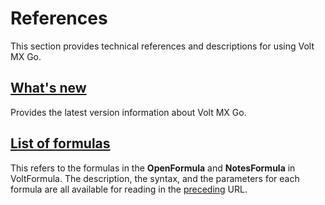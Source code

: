 # References

This section provides technical references and descriptions for using Volt MX Go.

## [What's new](whatisnew.md)

Provides the latest version information about Volt MX Go. 
## [List of formulas](https://help.hcltechsw.com/docs/voltmxgo/javadoc/index.html) 

This refers to the formulas in the **OpenFormula** and **NotesFormula** in VoltFormula. The description, the syntax, and the parameters for each formula are all available for reading in the [preceding](https://help.hcltechsw.com/docs/voltmxgo/javadoc/index.html) 
 URL.
